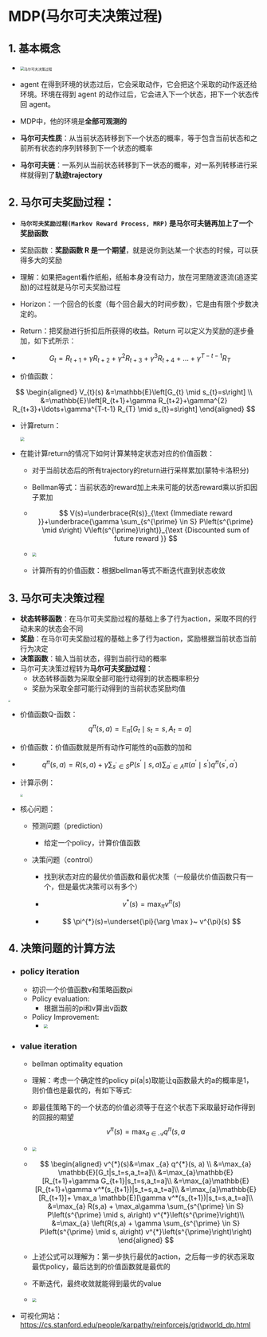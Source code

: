 # MDP(马尔可夫决策过程)

## 1. 基本概念

- <img src="./MDP_example.png" alt="马尔可夫决策过程" style="zoom:50%;" />

- agent 在得到环境的状态过后，它会采取动作，它会把这个采取的动作返还给环境。环境在得到 agent 的动作过后，它会进入下一个状态，把下一个状态传回 agent。
- MDP中，他的环境是**全部可观测的**
- **马尔可夫性质**：从当前状态转移到下一个状态的概率，等于包含当前状态和之前所有状态的序列转移到下一个状态的概率
- **马尔可夫链**：一系列从当前状态转移到下一状态的概率，对一系列转移进行采样就得到了**轨迹trajectory**

## 2. **马尔可夫奖励过程**：

- **`马尔可夫奖励过程(Markov Reward Process, MRP)` 是马尔可夫链再加上了一个奖励函数**

- 奖励函数：**奖励函数 R 是一个期望**，就是说你到达某一个状态的时候，可以获得多大的奖励
- 理解：如果把agent看作纸船，纸船本身没有动力，放在河里随波逐流(追逐奖励)的过程就是马尔可夫奖励过程

- Horizon：一个回合的长度（每个回合最大的时间步数），它是由有限个步数决定的。

- Return：把奖励进行折扣后所获得的收益。Return 可以定义为奖励的逐步叠加，如下式所示：

- $$
  G_{t}=R_{t+1}+\gamma R_{t+2}+\gamma^{2} R_{t+3}+\gamma^{3} R_{t+4}+\ldots+\gamma^{T-t-1} R_{T}
  $$

- 价值函数：

$$
\begin{aligned}
  V_{t}(s) &=\mathbb{E}\left[G_{t} \mid s_{t}=s\right] \\
  &=\mathbb{E}\left[R_{t+1}+\gamma R_{t+2}+\gamma^{2} R_{t+3}+\ldots+\gamma^{T-t-1} R_{T} \mid s_{t}=s\right]
  \end{aligned}
$$

- 计算return：

  <img src="./MRP_return.png" style="zoom:50%;" />

- 在能计算return的情况下如何计算某特定状态对应的价值函数：

  - 对于当前状态后的所有trajectory的return进行采样累加(蒙特卡洛积分)

  - Bellman等式：当前状态的reward加上未来可能的状态reward乘以折扣因子累加

  - $$
    V(s)=\underbrace{R(s)}_{\text {Immediate reward }}+\underbrace{\gamma \sum_{s^{\prime} \in S} P\left(s^{\prime} \mid s\right) V\left(s^{\prime}\right)}_{\text {Discounted sum of future reward }}
    $$

  - <img src="./MRP_example.png" style="zoom:50%;" />

  - 计算所有的价值函数：根据bellman等式不断迭代直到状态收敛

## 3. 马尔可夫决策过程

- **状态转移函数**：在马尔可夫奖励过程的基础上多了行为action，采取不同的行动未来的状态会不同
- **奖励**：在马尔可夫奖励过程的基础上多了行为action，奖励根据当前状态当前行为决定
- **决策函数**：输入当前状态，得到当前行动的概率
- 马尔可夫决策过程转为**马尔可夫奖励过程**：
  - 状态转移函数为采取全部可能行动得到的状态概率积分
  - 奖励为采取全部可能行动得到的当前状态奖励均值

<img src="./comparison.png" style="zoom:25%;" />

- 价值函数Q-函数：
  $$
  q^{\pi}(s, a)=\mathbb{E}_{\pi}\left[G_{t} \mid s_{t}=s, A_{t}=a\right] \tag{4}
  $$

- 价值函数：价值函数就是所有动作可能性的q函数的加和

- $$
  q^{\pi}(s, a)=R(s, a)+\gamma \sum_{s^{\prime} \in S} P\left(s^{\prime} \mid s, a\right) \sum_{a^{\prime} \in A} \pi\left(a^{\prime} \mid s^{\prime}\right) q^{\pi}\left(s^{\prime}, a^{\prime}\right) \tag{11}
  $$

- 计算示例：

  <img src="./MDP_value.png" style="zoom:33%;" />

- 核心问题：
  - 预测问题（prediction）
    - 给定一个policy，计算价值函数
    
  - 决策问题（control）
    - 找到状态对应的最优价值函数和最优决策（一般最优价值函数只有一个，但是最优决策可以有多个）
    
    - $$
      v^{*}(s)=\max _{\pi} v^{\pi}(s)
      $$
    
    - $$
      \pi^{*}(s)=\underset{\pi}{\arg \max }~ v^{\pi}(s)
      $$

## 4. 决策问题的计算方法

- ### policy iteration

  - 初识一个价值函数v和策略函数pi
  - Policy evaluation: 
    - 根据当前的pi和v算出v函数
  - Policy Improvement: 
    - <img src="./policy_iter.png" style="zoom:50%;" />

- ### value iteration

  - bellman optimality equation

  - 理解：考虑一个确定性的policy pi(a|s)取能让q函数最大的a的概率是1，则价值也是最优的，有如下等式:

  - 即最佳策略下的一个状态的价值必须等于在这个状态下采取最好动作得到的回报的期望
    $$
    v^{\pi}(s)=\max _{a \in \mathcal{A}} q^{\pi}(s, a
    $$

  - <img src="./bellman_op_eq.png" style="zoom:50%;" />

  - $$
    \begin{aligned}
    v^{*}(s)&=\max _{a} q^{*}(s, a) \\
    &=\max_{a} \mathbb{E}[G_t|s_t=s,a_t=a]\\  
    &=\max_{a}\mathbb{E}[R_{t+1}+\gamma G_{t+1}|s_t=s,a_t=a]\\
    &=\max_{a}\mathbb{E}[R_{t+1}+\gamma v^*(s_{t+1})|s_t=s,a_t=a]\\
    &=\max_{a}\mathbb{E}[R_{t+1}]+ \max_a \mathbb{E}[\gamma v^*(s_{t+1})|s_t=s,a_t=a]\\
    &=\max_{a} R(s,a) + \max_a\gamma \sum_{s^{\prime} \in S} P\left(s^{\prime} \mid s, a\right) v^{*}\left(s^{\prime}\right)\\
    &=\max_{a} \left(R(s,a) + \gamma \sum_{s^{\prime} \in S} P\left(s^{\prime} \mid s, a\right) v^{*}\left(s^{\prime}\right)\right)
    \end{aligned}
    $$

  - 上述公式可以理解为：第一步执行最优的action，之后每一步的状态采取最优policy，最后达到的价值函数就是最优的

  - 不断迭代，最终收敛就能得到最优的value
  - <img src="./value_iter.png" style="zoom:50%;" />

- 可视化网站：https://cs.stanford.edu/people/karpathy/reinforcejs/gridworld_dp.html